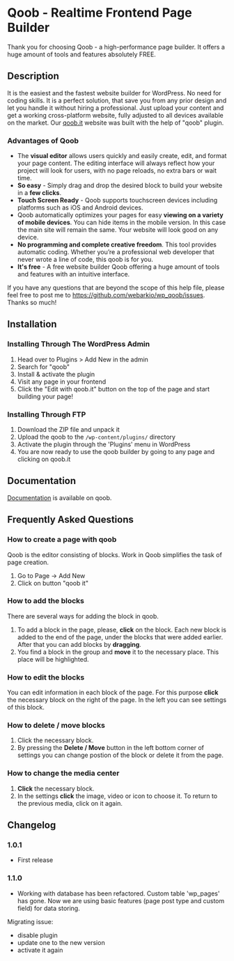 Qoob - Realtime Frontend Page Builder
====================================

Thank you for choosing Qoob - a high-performance page builder.
It offers a huge amount of tools and features absolutely FREE.


Description
-----------

It is the easiest and the fastest website builder for WordPress. No need for coding skills. It is a perfect solution, that save you from any prior design and let you handle it without hiring a professional. Just upload your content and get a working cross-platform website, fully adjusted to all devices available on the market. Our [qoob.it](http://qoob.it/) website was built with the help of "qoob" plugin.

### Advantages of Qoob

*   The **visual editor** allows users quickly and easily create, edit, and format your page content. The editing interface will always reflect how your project will look for users, with no page reloads, no extra bars or wait time.
*   **So easy** - Simply drag and drop the desired block to build your website in a **few clicks**.
*   **Touch Screen Ready** - Qoob supports touchscreen devices including platforms such as iOS and Android devices.
*   Qoob automatically optimizes your pages for easy **viewing on a variety of mobile devices**. You can hide items in the mobile version. In this case the main site will remain the same. Your website will look good on any device.
*   **No programming and complete creative freedom**. This tool provides automatic coding. Whether you’re a professional web developer that never wrote a line of code, this qoob is for you.
*   **It's free** - A free website builder Qoob offering a huge amount of tools and features with an intuitive interface.

If you have any questions that are beyond the scope of this help file, please feel free to post me to <https://github.com/webarkio/wp_qoob/issues>. Thanks so much!

Installation
------------

### Installing Through The WordPress Admin

1. Head over to Plugins > Add New in the admin
2. Search for "qoob"
3. Install & activate the plugin
4. Visit any page in your frontend
5. Click the "Edit with qoob.it" button on the top of the page and start building your page!

### Installing Through FTP

1. Download the ZIP file and unpack it
2. Upload the qoob to the `/wp-content/plugins/` directory
3. Activate the plugin through the 'Plugins' menu in WordPress
4. You are now ready to use the qoob builder by going to any page and clicking on qoob.it

Documentation
-------------

[Documentation](http://qoob.it/documentation/user-installation.html) is available on qoob.

Frequently Asked Questions
--------------------------

### How to create a page with qoob
Qoob is the editor consisting of blocks. Work in Qoob simplifies the task of page creation.

1. Go to Page -> Add New
2. Click on button "qoob it"

### How to add the blocks

There are several ways for adding the block in qoob.

1. To add a block in the page, please, **click** on the block. Each new block is added to the end of the page, under the blocks that were added earlier. After that you can add blocks by **dragging**.
2. You find a block in the group and **move** it to the necessary place. This place will be highlighted.

### How to edit the blocks
You can edit information in each block of the page. For this purpose **click** the necessary block on the right of the page. In the left you can see settings of this block.

### How to delete / move blocks
1. Click the necessary block.
2. By pressing the **Delete / Move** button in the left bottom corner of settings you can change postion of the block or delete it from the page.

### How to change the media center
1. **Click** the necessary block.
2. In the settings **click** the image, video or icon to choose it. To return to the previous media, click on it again.

Changelog
---------

### 1.0.1
* First release

### 1.1.0
* Working with database has been refactored. Custom table 'wp_pages' has gone. Now we are using basic features (page post type and custom field) for data storing.

Migrating issue:
* disable plugin
* update one to the new version
* activate it again
